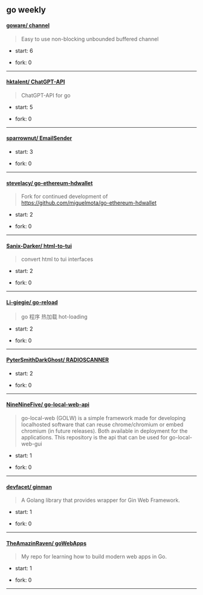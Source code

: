 ## go weekly

#### [goware/ channel](https://github.com/goware/channel)
>  Easy to use non-blocking unbounded buffered channel
+ start: 6
+ fork: 0
---
#### [hktalent/ ChatGPT-API](https://github.com/hktalent/ChatGPT-API)
>  ChatGPT-API for go
+ start: 5
+ fork: 0
---
#### [sparrownut/ EmailSender](https://github.com/sparrownut/EmailSender)
>  
+ start: 3
+ fork: 0
---
#### [stevelacy/ go-ethereum-hdwallet](https://github.com/stevelacy/go-ethereum-hdwallet)
>  Fork for continued development of https://github.com/miguelmota/go-ethereum-hdwallet
+ start: 2
+ fork: 0
---
#### [Sanix-Darker/ html-to-tui](https://github.com/Sanix-Darker/html-to-tui)
>  convert html to tui interfaces
+ start: 2
+ fork: 0
---
#### [Li-giegie/ go-reload](https://github.com/Li-giegie/go-reload)
>  go 程序 热加载 hot-loading
+ start: 2
+ fork: 0
---
#### [PyterSmithDarkGhost/ RADIOSCANNER](https://github.com/PyterSmithDarkGhost/RADIOSCANNER)
>  
+ start: 2
+ fork: 0
---
#### [NineNineFive/ go-local-web-api](https://github.com/NineNineFive/go-local-web-api)
>  go-local-web (GOLW) is a simple framework made for developing localhosted software that can reuse chrome/chromium or embed chromium (in future releases). Both available in deployment for the applications. This repository is the api that can be used for go-local-web-gui
+ start: 1
+ fork: 0
---
#### [devfacet/ ginman](https://github.com/devfacet/ginman)
>  A Golang library that provides wrapper for Gin Web Framework.
+ start: 1
+ fork: 0
---
#### [TheAmazinRaven/ goWebApps](https://github.com/TheAmazinRaven/goWebApps)
>  My repo for learning how to build modern web apps in Go.
+ start: 1
+ fork: 0
---